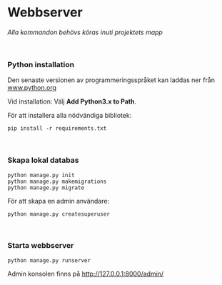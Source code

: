 # Webbserver

*Alla kommandon behövs köras inuti projektets mapp*

<br/>

### Python installation

Den senaste versionen av programmeringsspråket kan laddas ner från <a href="https://www.python.org/downloads/">www.python.org</a>

Vid installation:
Välj **Add Python3.x to Path**.

För att installera alla nödvändiga bibliotek:
```
pip install -r requirements.txt
```

<br/>

### Skapa lokal databas
```
python manage.py init
python manage.py makemigrations
python manage.py migrate
```

För att skapa en admin användare:
```
python manage.py createsuperuser
```

<br/>

### Starta webbserver

```
python manage.py runserver
```

Admin konsolen finns på http://127.0.0.1:8000/admin/









